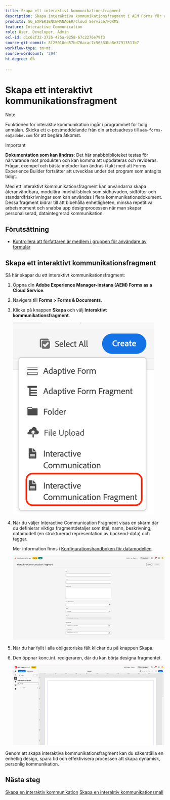 ```yaml
---
title: Skapa ett interaktivt kommunikationsfragment
description: Skapa interaktiva kommunikationsfragment i AEM Forms för att skapa modulära, återanvändbara innehållsblock som ger enhetlighet, sparar tid och stöder personaliserad, datadriven kommunikation.
products: SG_EXPERIENCEMANAGER/Cloud Service/FORMS
feature: Interactive Communication
role: User, Developer, Admin
exl-id: d1c62f32-372b-475a-9258-67c2276e79f3
source-git-commit: 8f25010ed57bd76acac7c56533ba8e37913511b7
workflow-type: tm+mt
source-wordcount: '294'
ht-degree: 0%

---
```



# Skapa ett interaktivt kommunikationsfragment

>[!NOTE]
>
> Funktionen för interaktiv kommunikation ingår i programmet för tidig anmälan. Skicka ett e-postmeddelande från din arbetsadress till `aem-forms-ea@adobe.com` för att begära åtkomst.

>[!IMPORTANT]
>
> **Dokumentation som kan ändras**: Det här snabbbiblioteket testas för närvarande mot produkten och kan komma att uppdateras och revideras. Frågar, exempel och bästa metoder kan ändras i takt med att Forms Experience Builder fortsätter att utvecklas under det program som antagits tidigt.

Med ett interaktivt kommunikationsfragment kan användarna skapa återanvändbara, modulära innehållsblock som sidhuvuden, sidfötter och standardfriskrivningar som kan användas i flera kommunikationsdokument. Dessa fragment bidrar till att bibehålla enhetligheten, minska repetitiva arbetsmoment och snabba upp designprocessen när man skapar personaliserad, dataintegrerad kommunikation.

## Förutsättning

* [Kontrollera att författaren är medlem i gruppen för användare av formulär](/help/forms/setup-forms-cloud-service.md#configure-users)

## Skapa ett interaktivt kommunikationsfragment

Så här skapar du ett interaktivt kommunikationsfragment:

1. Öppna din **Adobe Experience Manager-instans (AEM) Forms as a Cloud Service**.
1. Navigera till **Forms > Forms &amp; Documents**.
1. Klicka på knappen **Skapa** och välj **Interaktivt kommunikationsfragment**.

   ![Sök efter IC Docu](/help/forms/interactive-communication/assets/fragment.png)

1. När du väljer Interactive Communication Fragment visas en skärm där du definierar viktiga fragmentdetaljer som titel, namn, beskrivning, datamodell (en strukturerad representation av backend-data) och taggar.

   Mer information finns i [Konfigurationshandboken för datamodellen](https://experienceleague.adobe.com/en/docs/experience-manager-cloud-service/content/forms/integrate/use-form-data-model/create-form-data-models).

   ![Sök efter IC Docu](/help/forms/interactive-communication/assets/createfrgmnt.png)

1. När du har fyllt i alla obligatoriska fält klickar du på knappen Skapa.
1. Den öppnar konc.int. redigeraren, där du kan börja designa fragmentet.

   ![Sök efter IC Docu](/help/forms/interactive-communication/assets/frgmntui.png)

Genom att skapa interaktiva kommunikationsfragment kan du säkerställa en enhetlig design, spara tid och effektivisera processen att skapa dynamisk, personlig kommunikation.

## Nästa steg

[Skapa en interaktiv kommunikation](/help/forms/interactive-communication/create-interactive-communication.md)
[Skapa en interaktiv kommunikationsmall ](/help/forms/interactive-communication/create-interactive-communication-template.md)
